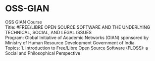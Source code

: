 # OSS-GIAN
OSS GIAN Course  
Title: #FREE/LIBRE OPEN SOURCE SOFTWARE AND THE UNDERLYING TECHNICAL, SOCIAL, AND LEGAL ISSUES  
Program: Global Initiative of Academic Networks (GIAN) sponsored by Ministry of Human Resource Development Government of India  
Topics: 1. Introduction to Free/Libre Open Source Software (FLOSS): a Social and Philosophical Perspective
